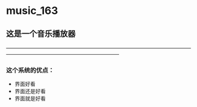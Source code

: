 # music_163

## 这是一个音乐播放器

——————————————————————————————————————————————————————————


### 这个系统的优点：
- 界面好看
- 界面还是好看
- 界面就是好看

